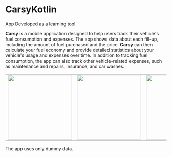 # CarsyKotlin

App Developed as a learning tool

**Carsy** is a mobile application designed to help users track their vehicle's fuel consumption and expenses. The app shows data about each fill-up, including the amount of fuel purchased and the price. **Carsy** can then calculate your fuel economy and provide detailed statistics about your vehicle's usage and expenses over time. In addition to tracking fuel consumption, the app can also track other vehicle-related expenses, such as maintenance and repairs, insurance, and car washes.

<table><tr><td><img src="https://media2.giphy.com/media/0lpf97nejk58XmgAP1/giphy.gif?cid=790b7611c2da1160570c8dd99550ec3cec763c3d4c38b025&rid=giphy.gif&ct=g" width="200" /></td><td><img src="https://media2.giphy.com/media/hv5Ewg1qBwSj99Ju82/giphy.gif?cid=790b7611ccbb9fccb551bafa99c524b39c01a03d957a334b&rid=giphy.gif&ct=g" width="200" /></td><td><img src="https://media4.giphy.com/media/FkSzT1Y6TNOtg89XKr/giphy.gif?cid=790b76119c5e65885f7be2c85549b516585eebeb4a8d4baa&rid=giphy.gif&ct=g" width="200" /></td></tr></table>

The app uses only dummy data.
